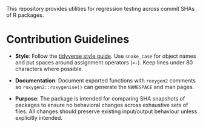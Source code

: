 This repository provides utilities for regression testing across commit SHAs of
R packages.

# Contribution Guidelines

-   **Style**: Follow the [tidyverse style guide](https://style.tidyverse.org/).
    Use `snake_case` for object names and put spaces around assignment operators
    (`<-`). Keep lines under 80 characters where possible.

-   **Documentation**: Document exported functions with `roxygen2` comments so
    `roxygen2::roxygenise()` can generate the `NAMESPACE` and man pages.

-   **Purpose**: The package is intended for comparing SHA snapshots of packages
    to ensure no behavioral changes across exhaustive sets of files. All
    changes should preserve existing input/output behaviour unless explicitly
    intended.